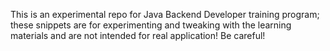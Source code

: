 This is an experimental repo for Java Backend Developer training program; these 
snippets are for experimenting and tweaking with the learning materials and are
not intended for real application! Be careful!